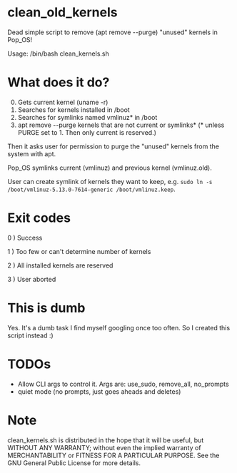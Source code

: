 # clean_old_kernels
Dead simple script to remove (apt remove --purge) "unused" kernels in Pop_OS!

Usage: /bin/bash clean_kernels.sh

# What does it do?
0. Gets current kernel (uname -r)
1. Searches for kernels installed in /boot
2. Searches for symlinks named vmlinuz* in /boot
3. apt remove --purge kernels that are not current or symlinks* (* unless PURGE set to 1. Then only current is reserved.)

Then it asks user for permission to purge the "unused" kernels from the system with apt.

Pop_OS symlinks current (vmlinuz) and previous kernel (vmlinuz.old).

User can create symlink of kernels they want to keep, e.g. ``sudo ln -s /boot/vmlinuz-5.13.0-7614-generic /boot/vmlinuz.keep``.

# Exit codes
0 ) Success

1 ) Too few or can't determine number of kernels 

2 ) All installed kernels are reserved

3 ) User aborted


# This is dumb
Yes. It's a dumb task I find myself googling once too often. So I created this script instead :)

# TODOs
* Allow CLI args to control it. Args are: use_sudo, remove_all, no_prompts
* quiet mode (no prompts, just goes aheads and deletes)

# Note
clean_kernels.sh is distributed in the hope that it will be useful, but WITHOUT ANY WARRANTY; without even the implied warranty of MERCHANTABILITY or FITNESS FOR A PARTICULAR PURPOSE.  See the GNU General Public License for more details.

